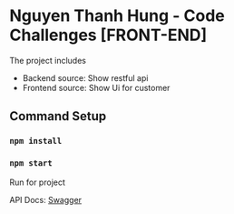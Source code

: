 # Nguyen Thanh Hung - Code Challenges [FRONT-END]

The project includes
- Backend source: Show restful api
- Frontend source: Show Ui for customer
## Command Setup

### `npm install`

### `npm start`

Run for project

API Docs: [Swagger](http://localhost:3111/api-docs/)
